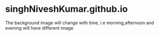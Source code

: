 # singhNiveshKumar.github.io

The background image will change with time, i.e morning,afternoon and evening will have different image
